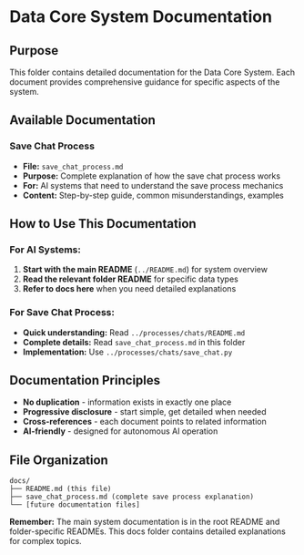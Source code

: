 # Data Core System Documentation

## Purpose
This folder contains detailed documentation for the Data Core System. Each document provides comprehensive guidance for specific aspects of the system.

## Available Documentation

### **Save Chat Process**
- **File:** `save_chat_process.md`
- **Purpose:** Complete explanation of how the save chat process works
- **For:** AI systems that need to understand the save process mechanics
- **Content:** Step-by-step guide, common misunderstandings, examples

## How to Use This Documentation

### **For AI Systems:**
1. **Start with the main README** (`../README.md`) for system overview
2. **Read the relevant folder README** for specific data types
3. **Refer to docs here** when you need detailed explanations

### **For Save Chat Process:**
- **Quick understanding:** Read `../processes/chats/README.md`
- **Complete details:** Read `save_chat_process.md` in this folder
- **Implementation:** Use `../processes/chats/save_chat.py`

## Documentation Principles

- **No duplication** - information exists in exactly one place
- **Progressive disclosure** - start simple, get detailed when needed
- **Cross-references** - each document points to related information
- **AI-friendly** - designed for autonomous AI operation

## File Organization

```
docs/
├── README.md (this file)
├── save_chat_process.md (complete save process explanation)
└── [future documentation files]
```

**Remember:** The main system documentation is in the root README and folder-specific READMEs. This docs folder contains detailed explanations for complex topics.
